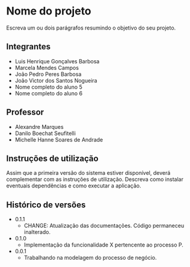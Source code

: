 # Nome do projeto

Escreva um ou dois parágrafos resumindo o objetivo do seu projeto.

## Integrantes

* Luis Henrique Gonçalves Barbosa
* Marcela Mendes Campos
* João Pedro Peres Barbosa
* João Victor dos Santos Nogueira 
* Nome completo do aluno 5
* Nome completo do aluno 6

## Professor

* Alexandre Marques
* Danilo Boechat Seufitelli
* Michelle Hanne Soares de Andrade

## Instruções de utilização

Assim que a primeira versão do sistema estiver disponível, deverá complementar com as instruções de utilização. Descreva como instalar eventuais dependências e como executar a aplicação.

## Histórico de versões

* 0.1.1
    * CHANGE: Atualização das documentações. Código permaneceu inalterado.
* 0.1.0
    * Implementação da funcionalidade X pertencente ao processo P.
* 0.0.1
    * Trabalhando na modelagem do processo de negócio.

